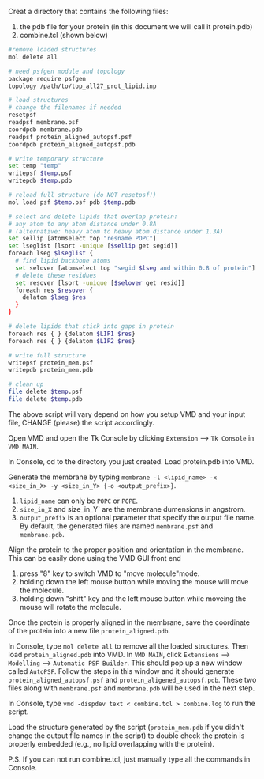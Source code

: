 Creat a directory that contains the following files: 

  1) the pdb file for your protein (in this document we will call it protein.pdb)
  2) combine.tcl (shown below)

```sh
#remove loaded structures
mol delete all

# need psfgen module and topology
package require psfgen
topology /path/to/top_all27_prot_lipid.inp

# load structures
# change the filenames if needed
resetpsf
readpsf membrane.psf
coordpdb membrane.pdb
readpsf protein_aligned_autopsf.psf
coordpdb protein_aligned_autopsf.pdb

# write temporary structure
set temp "temp"
writepsf $temp.psf
writepdb $temp.pdb

# reload full structure (do NOT resetpsf!)
mol load psf $temp.psf pdb $temp.pdb

# select and delete lipids that overlap protein:
# any atom to any atom distance under 0.8A
# (alternative: heavy atom to heavy atom distance under 1.3A)
set sellip [atomselect top "resname POPC"]
set lseglist [lsort -unique [$sellip get segid]]
foreach lseg $lseglist {
  # find lipid backbone atoms
  set selover [atomselect top "segid $lseg and within 0.8 of protein"]
  # delete these residues
  set resover [lsort -unique [$selover get resid]]
  foreach res $resover {
    delatom $lseg $res
  }
}

# delete lipids that stick into gaps in protein
foreach res { } {delatom $LIP1 $res}
foreach res { } {delatom $LIP2 $res}

# write full structure
writepsf protein_mem.psf
writepdb protein_mem.pdb

# clean up
file delete $temp.psf
file delete $temp.pdb
```

The above script will vary depend on how you setup VMD and your input file, CHANGE (please) the script accordingly. 

Open VMD and open the Tk Console by clicking `Extension` --> `Tk Console` in `VMD MAIN`.

In Console, cd to the directory you just created. Load protein.pdb into VMD. 

Generate the membrane by typing `membrane -l <lipid_name> -x <size_in_X> -y <size_in_Y> {-o <output_prefix>}`. 

  1) `lipid_name` can only be `POPC` or `POPE`.
  2) `size_in_X` and size_in_Y` are the membrane dumensions in angstrom.
  3) `output_prefix` is an optional parameter that specify the output file name. By default, the generated files are named `membrane.psf` and `membrane.pdb`.

Align the protein to the proper position and orientation in the membrane. This can be easily done using the VMD GUI front end
  1) press "8" key to switch VMD to "move molecule"mode.
  2) holding down the left mouse button while moving the mouse will move the molecule.
  3) holding down "shift" key and the left mouse button while moveing the mouse will rotate the molecule.

Once the protein is properly aligned in the membrane, save the coordinate of the protein into a new file `protein_aligned.pdb`.

In Console, type `mol delete all` to remove all the loaded structures. Then load `protein_aligned.pdb` into VMD. In `VMD MAIN`, click `Extensions` --> `Modelling` --> `Automatic PSF Builder`. This should pop up a new window called `AutoPSF`. Follow the steps in this window and it should generate `protein_aligned_autopsf.psf` and `protein_aligened_autopsf.pdb`. These two files along with `membrane.psf` and `membrane.pdb` will be used in the next step. 

In Console, type `vmd -dispdev text < combine.tcl > combine.log` to run the script. 

Load the structure generated by the script (`protein_mem.pdb` if you didn't change the output file names in the script) to double check the protein is properly embedded (e.g., no lipid overlapping with the protein).


P.S. If you can not run combine.tcl, just manually type all the commands in Console.
